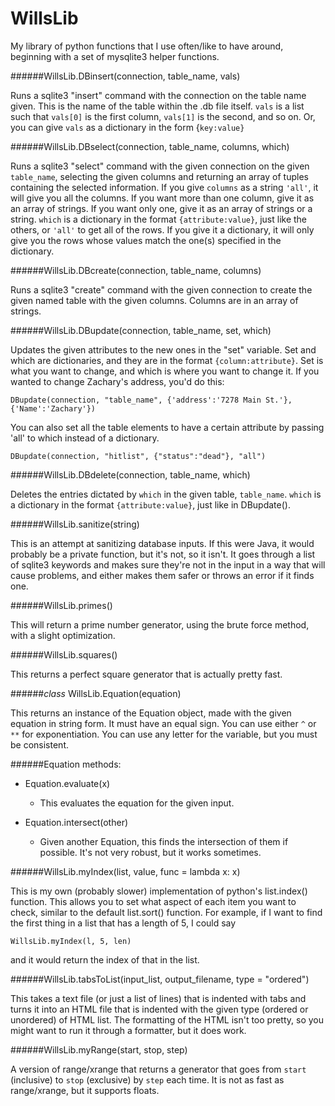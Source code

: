WillsLib
========

My library of python functions that I use often/like to have around, beginning with a set of mysqlite3 helper functions. 


######WillsLib.DBinsert(connection, table_name, vals)

Runs a sqlite3 "insert" command with the connection on the table name given. This is the name of the table within the .db file itself. `vals` is a list such that `vals[0]` is the first column, `vals[1]` is the second, and so on. Or, you can give `vals` as a dictionary in the form {`key:value}`


######WillsLib.DBselect(connection, table_name, columns, which)
	
Runs a sqlite3 "select" command with the given connection on the given `table_name`, selecting the given columns and returning an array of tuples containing the selected information. If you give `columns` as a string `'all'`, it will give you all the columns. If you want more than one column, give it as an array of strings. If you want only one, give it as an array of strings or a string. `which` is a dictionary in the format `{attribute:value}`, just like the others, or `'all'` to get all of the rows. If you give it a dictionary, it will only give you the rows whose values match the one(s) specified in the dictionary.  


######WillsLib.DBcreate(connection, table_name, columns)

Runs a sqlite3 "create" command with the given connection to create the given named table with the given columns. Columns are in an array of strings. 


######WillsLib.DBupdate(connection, table_name, set, which)

Updates the given attributes to the new ones in the "set" variable. Set and which are dictionaries, and they are in the format `{column:attribute}`. Set is what you want to change, and which is where you want to change it. If you wanted to change Zachary's address, you'd do this:
	
    DBupdate(connection, "table_name", {'address':'7278 Main St.'}, {'Name':'Zachary'})


You can also set all the table elements to have a certain attribute by passing 'all' to which instead of a dictionary. 
	
    DBupdate(connection, "hitlist", {"status":"dead"}, "all")


######WillsLib.DBdelete(connection, table_name, which)

Deletes the entries dictated by `which` in the given table, `table_name`. `which` is a dictionary in the format `{attribute:value}`, just like in DBupdate(). 

######WillsLib.sanitize(string)

This is an attempt at sanitizing database inputs. If this were Java, it would probably be a private function, but it's not, so it isn't. It goes through a list of sqlite3 keywords and makes sure they're not in the input in a way that will cause problems, and either makes them safer or throws an error if it finds one.

######WillsLib.primes()

This will return a prime number generator, using the brute force method, with a slight optimization. 


######WillsLib.squares()

This returns a perfect square generator that is actually pretty fast. 

######*class* WillsLib.Equation(equation)

This returns an instance of the Equation object, made with the given equation in string form. It must have an equal sign. You can use either `^` or `**` for exponentiation. You can use any letter for the variable, but you must be consistent. 

######Equation methods:

+ Equation.evaluate(x)

  + This evaluates the equation for the given input. 

+ Equation.intersect(other)

  + Given another Equation, this finds the intersection of them if possible. It's not very robust, but it works sometimes. 

######WillsLib.myIndex(list, value, func = lambda x: x)

This is my own (probably slower) implementation of python's list.index() function. This allows you to set what aspect of each item you 
want to check, similar to the default list.sort() function. For example, if I want to find the first thing in a list that has a length 
of 5, I could say

```
WillsLib.myIndex(l, 5, len)
```

and it would return the index of that in the list. 


######WillsLib.tabsToList(input_list, output_filename, type = "ordered")

This takes a text file (or just a list of lines) that is indented with tabs and turns it into an HTML file that is indented with the given type (ordered or unordered) of HTML list. The formatting of the HTML isn't too pretty, so you might want to run it through a formatter, but it does work. 

######WillsLib.myRange(start, stop, step)

A version of range/xrange that returns a generator that goes from `start` (inclusive) to `stop` (exclusive) by `step` each time. It is not as fast as range/xrange, but it supports floats. 
